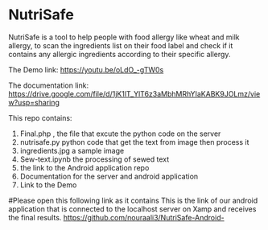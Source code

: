 # NutriSafe
NutriSafe is a tool to help people with food allergy like wheat and milk allergy, to scan the ingredients list on their food label and check if it contains any allergic ingredients according to their specific allergy.

The Demo link:
https://youtu.be/oLdO_-gTW0s

The documentation link:
https://drive.google.com/file/d/1jK1lT_YlT6z3aMbhMRhYIaKABK9JOLmz/view?usp=sharing

This repo contains:
1) Final.php , the file that excute the python code on the server
2) nutrisafe.py python code that get the text from image then process it
3) ingredients.jpg a sample image
4) Sew-text.ipynb the processing of sewed text
5) the link to the Android application repo
6) Documentation for the server and android application
7) Link to the Demo


#Please open this following link as it contains
This is the link of our android application that is connected to the localhost server on Xamp and receives the final results.
https://github.com/nouraali3/NutriSafe-Android-
